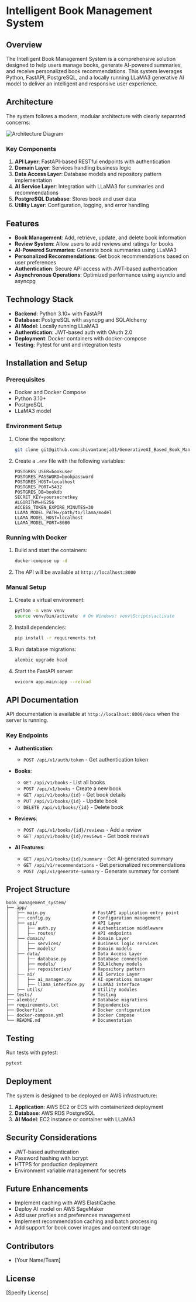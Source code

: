 # Intelligent Book Management System

## Overview

The Intelligent Book Management System is a comprehensive solution designed to help users manage books, generate AI-powered summaries, and receive personalized book recommendations. This system leverages Python, FastAPI, PostgreSQL, and a locally running LLaMA3 generative AI model to deliver an intelligent and responsive user experience.

## Architecture

The system follows a modern, modular architecture with clearly separated concerns:

![Architecture Diagram](https://via.placeholder.com/800x500)

### Key Components

1. **API Layer**: FastAPI-based RESTful endpoints with authentication
2. **Domain Layer**: Services handling business logic
3. **Data Access Layer**: Database models and repository pattern implementation
4. **AI Service Layer**: Integration with LLaMA3 for summaries and recommendations
5. **PostgreSQL Database**: Stores book and user data
6. **Utility Layer**: Configuration, logging, and error handling

## Features

- **Book Management**: Add, retrieve, update, and delete book information
- **Review System**: Allow users to add reviews and ratings for books
- **AI-Powered Summaries**: Generate book summaries using LLaMA3
- **Personalized Recommendations**: Get book recommendations based on user preferences
- **Authentication**: Secure API access with JWT-based authentication
- **Asynchronous Operations**: Optimized performance using asyncio and asyncpg

## Technology Stack

- **Backend**: Python 3.10+ with FastAPI
- **Database**: PostgreSQL with asyncpg and SQLAlchemy
- **AI Model**: Locally running LLaMA3
- **Authentication**: JWT-based auth with OAuth 2.0
- **Deployment**: Docker containers with docker-compose
- **Testing**: Pytest for unit and integration tests

## Installation and Setup

### Prerequisites

- Docker and Docker Compose
- Python 3.10+
- PostgreSQL
- LLaMA3 model

### Environment Setup

1. Clone the repository:
   ```bash
   git clone git@github.com:shivamtaneja31/GenerativeAI_Based_Book_Management.git
   ```

2. Create a `.env` file with the following variables:
   ```
   POSTGRES_USER=bookuser
   POSTGRES_PASSWORD=bookpassword
   POSTGRES_HOST=localhost
   POSTGRES_PORT=5432
   POSTGRES_DB=bookdb
   SECRET_KEY=yoursecretkey
   ALGORITHM=HS256
   ACCESS_TOKEN_EXPIRE_MINUTES=30
   LLAMA_MODEL_PATH=/path/to/llama/model
   LLAMA_MODEL_HOST=localhost
   LLAMA_MODEL_PORT=8080
   ```

### Running with Docker

1. Build and start the containers:
   ```bash
   docker-compose up -d
   ```

2. The API will be available at `http://localhost:8000`

### Manual Setup

1. Create a virtual environment:
   ```bash
   python -m venv venv
   source venv/bin/activate  # On Windows: venv\Scripts\activate
   ```

2. Install dependencies:
   ```bash
   pip install -r requirements.txt
   ```

3. Run database migrations:
   ```bash
   alembic upgrade head
   ```

4. Start the FastAPI server:
   ```bash
   uvicorn app.main:app --reload
   ```

## API Documentation

API documentation is available at `http://localhost:8000/docs` when the server is running.

### Key Endpoints

- **Authentication**: 
  - `POST /api/v1/auth/token` - Get authentication token

- **Books**: 
  - `GET /api/v1/books` - List all books
  - `POST /api/v1/books` - Create a new book
  - `GET /api/v1/books/{id}` - Get book details
  - `PUT /api/v1/books/{id}` - Update book
  - `DELETE /api/v1/books/{id}` - Delete book

- **Reviews**:
  - `POST /api/v1/books/{id}/reviews` - Add a review
  - `GET /api/v1/books/{id}/reviews` - Get book reviews

- **AI Features**:
  - `GET /api/v1/books/{id}/summary` - Get AI-generated summary
  - `GET /api/v1/recommendations` - Get personalized recommendations
  - `POST /api/v1/generate-summary` - Generate summary for content

## Project Structure

```
book_management_system/
├── app/
│   ├── main.py                  # FastAPI application entry point
│   ├── config.py                # Configuration management
│   ├── api/                     # API Layer
│   │   ├── auth.py              # Authentication middleware
│   │   ├── routes/              # API endpoints
│   ├── domain/                  # Domain Layer
│   │   ├── services/            # Business logic services
│   │   ├── models/              # Domain models
│   ├── data/                    # Data Access Layer
│   │   ├── database.py          # Database connection
│   │   ├── models/              # SQLAlchemy models
│   │   ├── repositories/        # Repository pattern
│   ├── ai/                      # AI Service Layer
│   │   ├── ai_manager.py        # AI operations manager
│   │   ├── llama_interface.py   # LLaMA3 interface
│   ├── utils/                   # Utility modules
├── tests/                       # Testing
├── alembic/                     # Database migrations
├── requirements.txt             # Dependencies
├── Dockerfile                   # Docker configuration
├── docker-compose.yml           # Docker Compose
└── README.md                    # Documentation
```

## Testing

Run tests with pytest:

```bash
pytest
```

## Deployment

The system is designed to be deployed on AWS infrastructure:

1. **Application**: AWS EC2 or ECS with containerized deployment
2. **Database**: AWS RDS PostgreSQL
3. **AI Model**: EC2 instance or container with LLaMA3

## Security Considerations

- JWT-based authentication
- Password hashing with bcrypt
- HTTPS for production deployment
- Environment variable management for secrets

## Future Enhancements

- Implement caching with AWS ElastiCache
- Deploy AI model on AWS SageMaker
- Add user profiles and preferences management
- Implement recommendation caching and batch processing
- Add support for book cover images and content storage

## Contributors

- [Your Name/Team]

## License

[Specify License]
